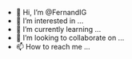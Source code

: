 - 👋 Hi, I’m @FernandIG
- 👀 I’m interested in ...
- 🌱 I’m currently learning ...
- 💞️ I’m looking to collaborate on ...
- 📫 How to reach me ...

<!---
FernandIG/FernandIG is a ✨ special ✨ repository because its `README.md` (this file) appears on your GitHub profile.
You can click the Preview link to take a look at your changes.
--->
